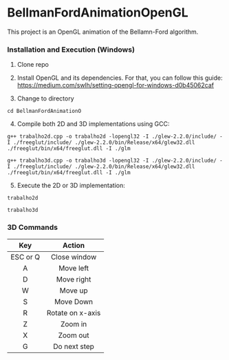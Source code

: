 # BellmanFordAnimationOpenGL

This project is an OpenGL animation of the Bellamn-Ford algorithm.
 
 ### Installation and Execution (Windows)

1. Clone repo

2. Install OpenGL and its dependencies. For that, you can follow this guide: https://medium.com/swlh/setting-opengl-for-windows-d0b45062caf

3. Change to directory

````
cd BellmanFordAnimationO
````   

4. Compile both 2D and 3D implementations using GCC:

````
g++ trabalho2d.cpp -o trabalho2d -lopengl32 -I ./glew-2.2.0/include/ -I ./freeglut/include/ ./glew-2.2.0/bin/Release/x64/glew32.dll ./freeglut/bin/x64/freeglut.dll -I ./glm

g++ trabalho3d.cpp -o trabalho3d -lopengl32 -I ./glew-2.2.0/include/ -I ./freeglut/include/ ./glew-2.2.0/bin/Release/x64/glew32.dll ./freeglut/bin/x64/freeglut.dll -I ./glm
````  

5. Execute the 2D or 3D implementation:

````
trabalho2d
````  
````
trabalho3d
````  

 ### 3D Commands
 
| Key      	|   Action         	|
|:--------:	|:----------------:	|
| ESC or Q 	|   Close window   	|
|     A    	|     Move left    	|
|     D    	|    Move right    	|
|     W    	|      Move up     	|
|     S    	|     Move Down    	|
|     R    	| Rotate on x-axis 	|
|     Z    	|      Zoom in     	|
|     X    	|     Zoom out     	|
|     G    	|   Do next step   	|

